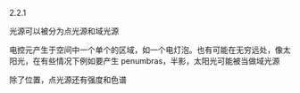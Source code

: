 2.2.1

光源可以被分为点光源和域光源

电控元产生于空间中一个单个的区域，如一个电灯泡。也有可能在无穷远处，像太阳光，在有些情况下例如要产生 penumbras，半影，太阳光可能被当做域光源

除了位置，点光源还有强度和色谱